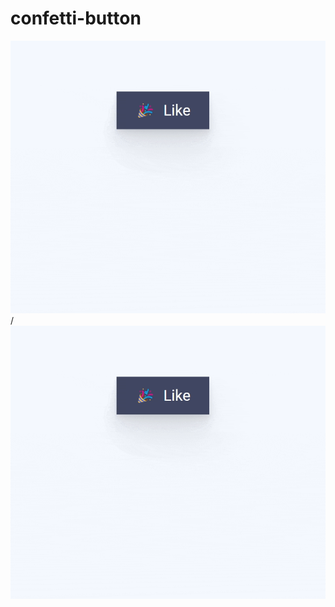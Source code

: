 # confetti-button
![Alt text](Recording%202023-03-12%20at%2022.26.27.gif) / ![](Recording%202023-03-12%20at%2022.26.27.gif)

